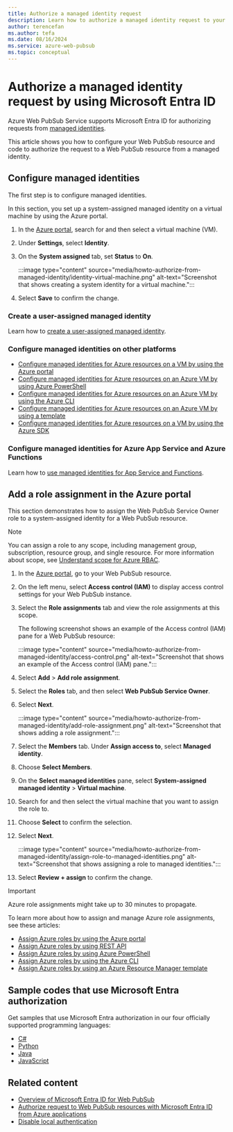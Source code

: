 ```yaml
---
title: Authorize a managed identity request
description: Learn how to authorize a managed identity request to your Web PubSub resources by using Microsoft Entra ID.
author: terencefan
ms.author: tefa
ms.date: 08/16/2024
ms.service: azure-web-pubsub
ms.topic: conceptual
---
```


# Authorize a managed identity request by using Microsoft Entra ID

Azure Web PubSub Service supports Microsoft Entra ID for authorizing requests from [managed identities](../active-directory/managed-identities-azure-resources/overview.md).

This article shows you how to configure your Web PubSub resource and code to authorize the request to a Web PubSub resource from a managed identity.

## Configure managed identities

The first step is to configure managed identities.

In this section, you set up a system-assigned managed identity on a virtual machine by using the Azure portal.

1. In the [Azure portal](https://portal.azure.com/), search for and then select a virtual machine (VM).
1. Under **Settings**, select **Identity**.
1. On the **System assigned** tab, set **Status** to **On**.

   :::image type="content" source="media/howto-authorize-from-managed-identity/identity-virtual-machine.png" alt-text="Screenshot that shows creating a system identity for a virtual machine.":::

1. Select **Save** to confirm the change.

### Create a user-assigned managed identity

Learn how to [create a user-assigned managed identity](../active-directory/managed-identities-azure-resources/how-manage-user-assigned-managed-identities.md#create-a-user-assigned-managed-identity).

### Configure managed identities on other platforms

- [Configure managed identities for Azure resources on a VM by using the Azure portal](../active-directory/managed-identities-azure-resources/qs-configure-portal-windows-vm.md)
- [Configure managed identities for Azure resources on an Azure VM by using Azure PowerShell](../active-directory/managed-identities-azure-resources/qs-configure-powershell-windows-vm.md)
- [Configure managed identities for Azure resources on an Azure VM by using the Azure CLI](../active-directory/managed-identities-azure-resources/qs-configure-cli-windows-vm.md)
- [Configure managed identities for Azure resources on an Azure VM by using a template](../active-directory/managed-identities-azure-resources/qs-configure-template-windows-vm.md)
- [Configure managed identities for Azure resources on a VM by using the Azure SDK](../active-directory/managed-identities-azure-resources/qs-configure-sdk-windows-vm.md)

### Configure managed identities for Azure App Service and Azure Functions

Learn how to [use managed identities for App Service and Functions](../app-service/overview-managed-identity.md).

## Add a role assignment in the Azure portal

This section demonstrates how to assign the Web PubSub Service Owner role to a system-assigned identity for a Web PubSub resource.

> [!NOTE]
> You can assign a role to any scope, including management group, subscription, resource group, and single resource. For more information about scope, see [Understand scope for Azure RBAC](../role-based-access-control/scope-overview.md).

1. In the [Azure portal](https://portal.azure.com/), go to your Web PubSub resource.

1. On the left menu, select **Access control (IAM)** to display access control settings for your Web PubSub instance.

1. Select the **Role assignments** tab and view the role assignments at this scope.

   The following screenshot shows an example of the Access control (IAM) pane for a Web PubSub resource:

   :::image type="content" source="media/howto-authorize-from-managed-identity/access-control.png" alt-text="Screenshot that shows an example of the Access control (IAM) pane.":::

1. Select **Add** > **Add role assignment**.

1. Select the **Roles** tab, and then select **Web PubSub Service Owner**.

1. Select **Next**.

   :::image type="content" source="media/howto-authorize-from-managed-identity/add-role-assignment.png" alt-text="Screenshot that shows adding a role assignment.":::

1. Select the **Members** tab. Under **Assign access to**, select **Managed identity**.

1. Choose **Select Members**.

1. On the **Select managed identities** pane, select **System-assigned managed identity** > **Virtual machine**.

1. Search for and then select the virtual machine that you want to assign the role to.

1. Choose **Select** to confirm the selection.

1. Select **Next**.

   :::image type="content" source="media/howto-authorize-from-managed-identity/assign-role-to-managed-identities.png" alt-text="Screenshot that shows assigning a role to managed identities.":::

1. Select **Review + assign** to confirm the change.

> [!IMPORTANT]
> Azure role assignments might take up to 30 minutes to propagate.

To learn more about how to assign and manage Azure role assignments, see these articles:

- [Assign Azure roles by using the Azure portal](../role-based-access-control/role-assignments-portal.yml)
- [Assign Azure roles by using REST API](../role-based-access-control/role-assignments-rest.md)
- [Assign Azure roles by using Azure PowerShell](../role-based-access-control/role-assignments-powershell.md)
- [Assign Azure roles by using the Azure CLI](../role-based-access-control/role-assignments-cli.md)
- [Assign Azure roles by using an Azure Resource Manager template](../role-based-access-control/role-assignments-template.md)

## Sample codes that use Microsoft Entra authorization

Get samples that use Microsoft Entra authorization in our four officially supported programming languages:

- [C#](./howto-create-serviceclient-with-net-and-azure-identity.md)
- [Python](./howto-create-serviceclient-with-python-and-azure-identity.md)
- [Java](./howto-create-serviceclient-with-java-and-azure-identity.md)
- [JavaScript](./howto-create-serviceclient-with-javascript-and-azure-identity.md)

## Related content

- [Overview of Microsoft Entra ID for Web PubSub](concept-azure-ad-authorization.md)
- [Authorize request to Web PubSub resources with Microsoft Entra ID from Azure applications](howto-authorize-from-application.md)
- [Disable local authentication](./howto-disable-local-auth.md)

